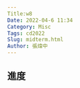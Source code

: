 ```yaml
---
Title:w8
Date: 2022-04-6 11:34
Category: Misc
Tags: cd2022
Slug: midterm.html
Author: 張煒中
---
```

進度
----

